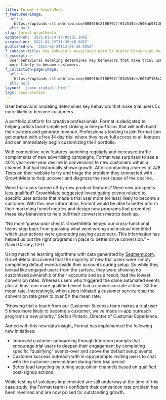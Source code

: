 ```yaml
---
title: Format + GrowthMeta
f_featured-image:
  url: >-
    https://uploads-ssl.webflow.com/6009f6c2f06702ff04b534de/600ab9813091451fb1b3856e_Format__GrowthMeta.jpg
  alt: null
slug: format-growthmeta
updated-on: '2021-01-24T13:09:31.106Z'
created-on: '2021-01-22T11:39:49.505Z'
published-on: '2021-01-24T13:09:38.085Z'
f_content-title: Key Behaviors Associated With 5X Higher Conversion More Likely to Convert
f_excerpt: >-
  User behavioral modeling determines key behaviors that make trial users 5x
  more likely to become customers.
f_collection-page-image:
  url: >-
    https://uploads-ssl.webflow.com/6009f6c2f06702ff04b534de/600d7188c2c857e207709e96_Format%20%2B%20GM.svg
  alt: null
layout: '[case-studies].html'
tags: case-studies
---
```


User behavioral modeling determines key behaviors that make trial users 5x more likely to become customers.

A portfolio platform for creative professionals, Format is dedicated to helping artists build simple yet striking online portfolios that will both build their careers and generate revenue. Professionals looking to join Format can get started with a free 14 day trial where they have full access to all features and can immediately begin customizing their portfolio.

With competitive new features launching regularly and increased traffic compliments of new advertising campaigns, Format was surprised to see a 40% year-over-year decline in conversions to new customers within a channel that had historically shown growth. After conducting a series of A/B Tests on their website to try and triage the problem they connected with GrowthMeta to help uncover and diagnose the root cause of the decline.

Were trial users turned off by new product features? Were new prospects less qualified? GrowthMeta suggested investigating events related to specific user actions that made a trial user more (or less) likely to become a customer. With this new information, Format would be able to better inform their marketing funnel metrics and design new programs that promoted these key behaviors to help pull their conversion metrics back up.

“No more ‘guess-and-check’. GrowthMeta helped our cross-functional teams step back from guessing what went wrong and instead identified which user actions were generating paying customers. This information has helped us put the right programs in place to better drive conversion.” – David Carney, CFO

Using machine learning algorithms with data generated by [Segment.com](http://Segment.com), GrowthMeta discovered that the majority of new trial users were simply completing default events inside their accounts during setup. So while they looked like engaged users from the surface, they were showing no customized ownership of their accounts and as a result, had the lowest conversion rates. Whereas users who triggered the same automated events plus at least one more qualified event had a conversion rate at least 3X the mean rate. Interestingly, when users initiated a customer service chat the conversion rate grew to over 5X the mean rate.

“Knowing that a touch from our Customer Success team makes a trial user 5 times more likely to become a customer, we’ve made in-app outreach programs a new priority.” Stefan Pintaric, Director of Customer Experience.

Armed with this new data insight, Format has implemented the following new initiatives:

*   Improved customer onboarding through Intercom prompts that encourage trial users to deepen their engagement by completing specific “qualifying” events-over and above the default setup events
*   Customer success outreach with in-app prompts inviting users to chat with the customer service team during their trial period
*   Better lead targeting by tuning acquisition channels based on qualified post-signup actions

While testing of solutions implemented are still underway at the time of this case study, the Format team is confident their conversion rate problem has been reversed and are now poised for outstanding growth.

‍
